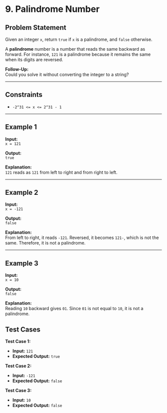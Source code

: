 # 9. Palindrome Number

## Problem Statement

Given an integer `x`, return `true` if `x` is a palindrome, and `false` otherwise.

A **palindrome** number is a number that reads the same backward as forward. For instance, `121` is a palindrome because it remains the same when its digits are reversed.

**Follow-Up:**  
Could you solve it without converting the integer to a string?

---

## Constraints

- `-2^31 <= x <= 2^31 - 1`

---

## Example 1

**Input:**  
`x = 121`

**Output:**  
`true`

**Explanation:**  
`121` reads as `121` from left to right and from right to left.

---

## Example 2

**Input:**  
`x = -121`

**Output:**  
`false`

**Explanation:**  
From left to right, it reads `-121`. Reversed, it becomes `121-`, which is not the same. Therefore, it is not a palindrome.

---

## Example 3

**Input:**  
`x = 10`

**Output:**  
`false`

**Explanation:**  
Reading `10` backward gives `01`. Since `01` is not equal to `10`, it is not a palindrome.

## Test Cases

**Test Case 1:**  
- **Input:** `121`  
- **Expected Output:** `true`

**Test Case 2:**  
- **Input:** `-121`  
- **Expected Output:** `false`

**Test Case 3:**  
- **Input:** `10`  
- **Expected Output:** `false`
